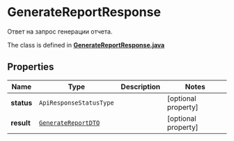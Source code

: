 

# GenerateReportResponse

Ответ на запрос генерации отчета.

The class is defined in **[GenerateReportResponse.java](../../src/main/java/org/openapitools/model/GenerateReportResponse.java)**

## Properties

Name | Type | Description | Notes
------------ | ------------- | ------------- | -------------
**status** | `ApiResponseStatusType` |  |  [optional property]
**result** | [`GenerateReportDTO`](GenerateReportDTO.md) |  |  [optional property]




